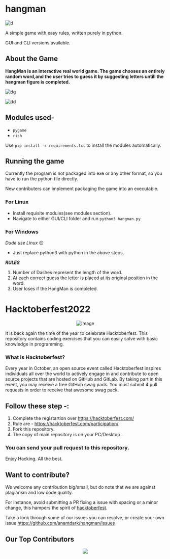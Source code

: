 # hangman

![d](https://user-images.githubusercontent.com/66427020/195121033-0fb356aa-d3d4-430a-b3cb-cd874142e82d.jpg)

A simple game with easy rules, written purely in python.

GUI and CLI versions available.

## About the Game ##

**HangMan is an interactive real world game. The game chooses an entirely random word,and the user tries to guess it by suggesting letters untill the hangman figure is completed.**

![dg](https://user-images.githubusercontent.com/66427020/195119906-df3f12af-1606-41c1-8f63-67ac5afaff51.png)

![dd](https://user-images.githubusercontent.com/66427020/195120456-ae346d8d-8dd7-42cd-b353-fdf19739d7b7.png)


## Modules used-
- `pygame`
- `rich`

Use `pip install -r requirements.txt` to install the modules automatically.

## Running the game
Currently the program is not packaged into exe or any other format, so you have to run the python file directly.

New contributers can implement packaging the game into an executable.

### For Linux
- Install requisite modules(see modules section).
- Navigate to either GUI/CLI folder and run `python3 hangman.py`

### For Windows
_Dude use Linux_ :wink:
- Just replace python3 with python in the above steps.

___RULES___

1. Number of Dashes represent the length of the word.
2. At each correct guess the letter is placed at its original position in the word.
3. User loses if the HangMan is completed.

# Hacktoberfest2022
<p align="center"> <img src="https://uno-website-assets.s3.amazonaws.com/wp-content/uploads/2022/09/28094927/Uno_HackFest22_Hero_V1-1536x593.jpg" alt="image" /> </p>

It is back again the time of the year to celebrate Hacktoberfest. This repository contains coding exercises that you can easily solve with basic knowledge in programming.

<h3>What is Hacktoberfest?</h3>

<p>Every year in October, an open source event called Hacktoberfest inspires individuals all over the world to actively engage in and contribute to open source projects that are hosted on GitHub and GitLab. By taking part in this event, you may receive a free GitHub swag pack. You must submit 4 pull requests in order to receive that awesome swag pack.</p>


## Follow these step -:

1. Complete the registartion over https://hacktoberfest.com/
2. Rule are - https://hacktoberfest.com/participation/
3. Fork this repository.
4. The copy of main repository is on your PC/Desktop .


<h3>You can send your pull request to this repository. </h3>

Enjoy Hacking.
All the best.


## Want to contribute?
We welcome any contribution big/small, but do note that we are against plagiarism and low code quality.

For instance, avoid submitting a PR fixing a issue with spacing or a minor change, this hampers the spirit of [hacktoberfest](https://hacktoberfest.com).

Take a look through some of our issues you can resolve, or create your own issue
https://github.com/anantdark/hangman/issues

## Our Top Contributors
<p align="center"><a href="https://github.com/anantdark/hangman/graphs/contributors">
  <img src="https://contributors-img.web.app/image?repo=anantdark/hangman" />
</a></p>

